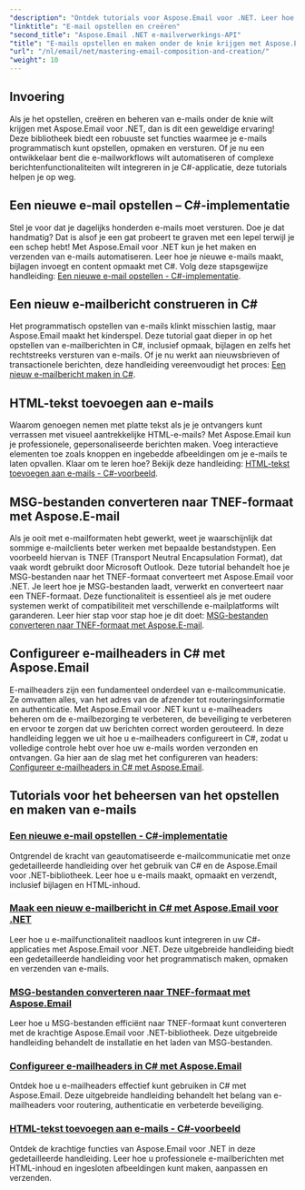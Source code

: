 ```yaml
---
"description": "Ontdek tutorials voor Aspose.Email voor .NET. Leer hoe u programmatisch e-mails kunt maken, opmaken en verzenden, inclusief geavanceerde functies zoals bijlagen en HTML-inhoud."
"linktitle": "E-mail opstellen en creëren"
"second_title": "Aspose.Email .NET e-mailverwerkings-API"
"title": "E-mails opstellen en maken onder de knie krijgen met Aspose.Email voor .NET"
"url": "/nl/email/net/mastering-email-composition-and-creation/"
"weight": 10
---
```


## Invoering

Als je het opstellen, creëren en beheren van e-mails onder de knie wilt krijgen met Aspose.Email voor .NET, dan is dit een geweldige ervaring! Deze bibliotheek biedt een robuuste set functies waarmee je e-mails programmatisch kunt opstellen, opmaken en versturen. Of je nu een ontwikkelaar bent die e-mailworkflows wilt automatiseren of complexe berichtenfunctionaliteiten wilt integreren in je C#-applicatie, deze tutorials helpen je op weg.

## Een nieuwe e-mail opstellen – C#-implementatie  

Stel je voor dat je dagelijks honderden e-mails moet versturen. Doe je dat handmatig? Dat is alsof je een gat probeert te graven met een lepel terwijl je een schep hebt! Met Aspose.Email voor .NET kun je het maken en verzenden van e-mails automatiseren. Leer hoe je nieuwe e-mails maakt, bijlagen invoegt en content opmaakt met C#. Volg deze stapsgewijze handleiding: [Een nieuwe e-mail opstellen - C#-implementatie](./craft-a-fresh-email-csharp-implementation/).


## Een nieuw e-mailbericht construeren in C#  

Het programmatisch opstellen van e-mails klinkt misschien lastig, maar Aspose.Email maakt het kinderspel. Deze tutorial gaat dieper in op het opstellen van e-mailberichten in C#, inclusief opmaak, bijlagen en zelfs het rechtstreeks versturen van e-mails. Of je nu werkt aan nieuwsbrieven of transactionele berichten, deze handleiding vereenvoudigt het proces: [Een nieuw e-mailbericht maken in C#](./construct-a-new-mail-message-in-csharp/).

## HTML-tekst toevoegen aan e-mails  

Waarom genoegen nemen met platte tekst als je je ontvangers kunt verrassen met visueel aantrekkelijke HTML-e-mails? Met Aspose.Email kun je professionele, gepersonaliseerde berichten maken. Voeg interactieve elementen toe zoals knoppen en ingebedde afbeeldingen om je e-mails te laten opvallen. Klaar om te leren hoe? Bekijk deze handleiding: [HTML-tekst toevoegen aan e-mails - C#-voorbeeld](./add-html-body-to-emails-csharp-example/).

## MSG-bestanden converteren naar TNEF-formaat met Aspose.E-mail  

Als je ooit met e-mailformaten hebt gewerkt, weet je waarschijnlijk dat sommige e-mailclients beter werken met bepaalde bestandstypen. Een voorbeeld hiervan is TNEF (Transport Neutral Encapsulation Format), dat vaak wordt gebruikt door Microsoft Outlook. Deze tutorial behandelt hoe je MSG-bestanden naar het TNEF-formaat converteert met Aspose.Email voor .NET. Je leert hoe je MSG-bestanden laadt, verwerkt en converteert naar een TNEF-formaat. Deze functionaliteit is essentieel als je met oudere systemen werkt of compatibiliteit met verschillende e-mailplatforms wilt garanderen. Leer hier stap voor stap hoe je dit doet: [MSG-bestanden converteren naar TNEF-formaat met Aspose.E-mail](./converting-msg-files-to-tnef-format/).

## Configureer e-mailheaders in C# met Aspose.Email  

E-mailheaders zijn een fundamenteel onderdeel van e-mailcommunicatie. Ze omvatten alles, van het adres van de afzender tot routeringsinformatie en authenticatie. Met Aspose.Email voor .NET kunt u e-mailheaders beheren om de e-mailbezorging te verbeteren, de beveiliging te verbeteren en ervoor te zorgen dat uw berichten correct worden gerouteerd. In deze handleiding leggen we uit hoe u e-mailheaders configureert in C#, zodat u volledige controle hebt over hoe uw e-mails worden verzonden en ontvangen. Ga hier aan de slag met het configureren van headers: [Configureer e-mailheaders in C# met Aspose.Email](./configure-email-headers-in-csharp/).

## Tutorials voor het beheersen van het opstellen en maken van e-mails
### [Een nieuwe e-mail opstellen - C#-implementatie](./craft-a-fresh-email-csharp-implementation/)
Ontgrendel de kracht van geautomatiseerde e-mailcommunicatie met onze gedetailleerde handleiding over het gebruik van C# en de Aspose.Email voor .NET-bibliotheek. Leer hoe u e-mails maakt, opmaakt en verzendt, inclusief bijlagen en HTML-inhoud.
### [Maak een nieuw e-mailbericht in C# met Aspose.Email voor .NET](./construct-a-new-mail-message-in-csharp/)
Leer hoe u e-mailfunctionaliteit naadloos kunt integreren in uw C#-applicaties met Aspose.Email voor .NET. Deze uitgebreide handleiding biedt een gedetailleerde handleiding voor het programmatisch maken, opmaken en verzenden van e-mails.
### [MSG-bestanden converteren naar TNEF-formaat met Aspose.Email](./converting-msg-files-to-tnef-format/)
Leer hoe u MSG-bestanden efficiënt naar TNEF-formaat kunt converteren met de krachtige Aspose.Email voor .NET-bibliotheek. Deze uitgebreide handleiding behandelt de installatie en het laden van MSG-bestanden. 
### [Configureer e-mailheaders in C# met Aspose.Email](./configure-email-headers-in-csharp/)
Ontdek hoe u e-mailheaders effectief kunt gebruiken in C# met Aspose.Email. Deze uitgebreide handleiding behandelt het belang van e-mailheaders voor routering, authenticatie en verbeterde beveiliging.
### [HTML-tekst toevoegen aan e-mails - C#-voorbeeld](./add-html-body-to-emails-csharp-example/)
Ontdek de krachtige functies van Aspose.Email voor .NET in deze gedetailleerde handleiding. Leer hoe u professionele e-mailberichten met HTML-inhoud en ingesloten afbeeldingen kunt maken, aanpassen en verzenden.